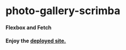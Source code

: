 # photo-gallery-scrimba
#### Flexbox and Fetch
#### Enjoy the [deployed site.](https://photo-gallery-scrimba.vercel.app/)
